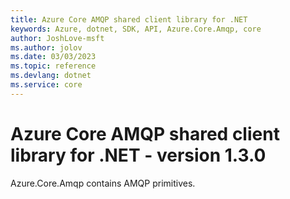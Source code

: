 ```yaml
---
title: Azure Core AMQP shared client library for .NET
keywords: Azure, dotnet, SDK, API, Azure.Core.Amqp, core
author: JoshLove-msft
ms.author: jolov
ms.date: 03/03/2023
ms.topic: reference
ms.devlang: dotnet
ms.service: core
---
```

# Azure Core AMQP shared client library for .NET - version 1.3.0 


Azure.Core.Amqp contains AMQP primitives. 

